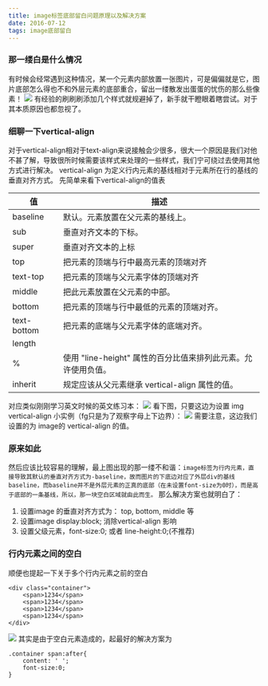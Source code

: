 ```yaml
---
title: image标签底部留白问题原理以及解决方案
date: 2016-07-12
tags: image底部留白
---
```


### 那一缕白是什么情况
有时候会经常遇到这种情况，某一个元素内部放置一张图片，可是偏偏就是它，图片底部怎么得也不和外层元素的底部重合，留出一缕散发出蛋蛋的忧伤的那么些像素！ ![](http://freefe.cc/blog/wp-content/uploads/2016/07/20160707192440.png) 有经验的刷刷刷添加几个样式就规避掉了，新手就干瞪眼着瞎尝试。对于其本质原因也都忽视了。
### 细聊一下vertical-align
对于vertical-align相对于text-align来说接触会少很多，很大一个原因是我们对他不甚了解，导致很所时候需要该样式来处理的一些样式，我们宁可绕过去使用其他方式进行解决。 vertical-align 为定义行内元素的基线相对于元素所在行的基线的垂直对齐方式。 先简单来看下vertical-align的值表

| 值 | 描述 |
| --- | --- |
| baseline | 默认。元素放置在父元素的基线上。 |
| sub | 垂直对齐文本的下标。 |
| super | 垂直对齐文本的上标 |
| top | 把元素的顶端与行中最高元素的顶端对齐 |
| text-top | 把元素的顶端与父元素字体的顶端对齐 |
| middle | 把此元素放置在父元素的中部。 |
| bottom | 把元素的顶端与行中最低的元素的顶端对齐。 |
| text-bottom | 把元素的底端与父元素字体的底端对齐。 |
| length |  |
| % | 使用 "line-height" 属性的百分比值来排列此元素。允许使用负值。 |
| inherit | 规定应该从父元素继承 vertical-align 属性的值。 |

对应类似刚刚学习英文时候的英文练习本： ![](http://freefe.cc/blog/wp-content/uploads/2016/07/20160712193851.png) 看下图，只要这边为设置 img vertical-align 小实例（fg只是为了观察字母上下边界）： ![](http://freefe.cc/blog/wp-content/uploads/2016/07/20160712193227.png) 需要注意，这边我们设置的为 image的 vertical-align 的值。
### 原来如此
然后应该比较容易的理解，最上图出现的那一缕不和谐：`image标签为行内元素，直接导致其默认的垂直对齐方式为-baseline，故而图片的下底边对应了外层div的基线baseline，而baseline并不是外层元素的正真的底部（在未设置font-size为0时），而是高于底部的一条基线，所以，那一块空白区域就由此而生。` 那么解决方案也就明白了：

1.  设置image 的垂直对齐方式为： top, bottom, middle 等
2.  设置image display:block; 消除vertical-align 影响
3.  设置父级元素，font-size:0; 或者 line-height:0;(不推荐)

### 行内元素之间的空白
顺便也提起一下关于多个行内元素之前的空白

```
<div class="container">
    <span>1234</span>
    <span>1234</span>
    <span>1234</span>
    <span>1234</span>
</div>
```

![](http://freefe.cc/blog/wp-content/uploads/2016/07/20160712200206.png) 其实是由于空白元素造成的，起最好的解决方案为

```
.container span:after{
    content: ' ';
    font-size:0;
}
```